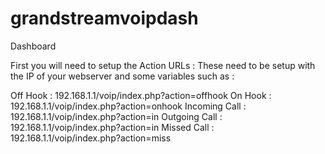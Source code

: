 # grandstreamvoipdash
Dashboard

First you will need to setup the Action URLs :
These need to be setup with the IP of your webserver and some variables such as :

Off Hook : 192.168.1.1/voip/index.php?action=offhook
On Hook : 192.168.1.1/voip/index.php?action=onhook
Incoming Call : 192.168.1.1/voip/index.php?action=in
Outgoing Call : 192.168.1.1/voip/index.php?action=in
Missed Call : 192.168.1.1/voip/index.php?action=miss
